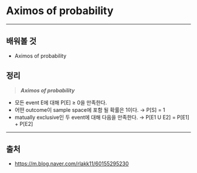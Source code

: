 # Aximos of probability #
---------------
## 배워볼 것 ##
* Aximos of probability

## 정리 ##
> ***Aximos of probability***

* 모든 event E에 대해 P[E] ≥ 0을 만족한다.
* 어떤 outcome이 sample space에 포함 될 확률은 1이다. → P[S] = 1
* matually exclusive인 두 event에 대해 다음을 만족한다. → P[E1 U E2] = P[E1] + P[E2]

---------------
## 출처 ##
* <https://m.blog.naver.com/rlakk11/60155295230>